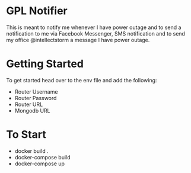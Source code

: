 # GPL Notifier

This is meant to notify me whenever I have power outage and to send a notification to me via Facebook Messenger, SMS notification and to send my office @intellectstorm a message I have power outage.

# Getting Started

To get started head over to the env file and add the following:

 - Router Username
 - Router Password
 - Router URL
 - Mongodb URL

# To Start

 - docker build .
 - docker-compose build
 - docker-compose up
